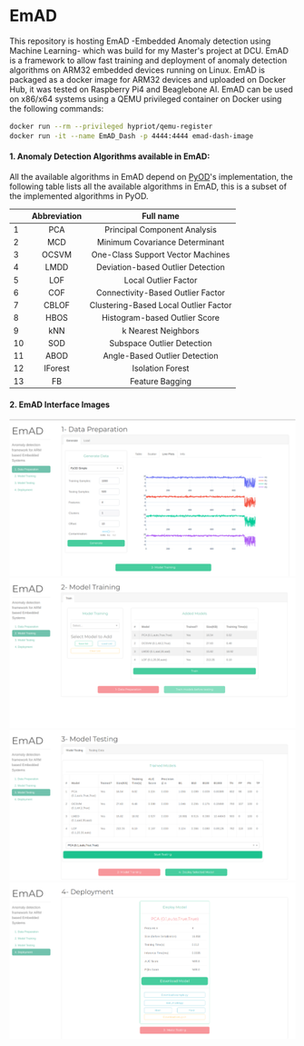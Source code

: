# EmAD
This repository is hosting EmAD -Embedded Anomaly detection using Machine Learning-  which was build for my Master's project at DCU. EmAD is a framework to allow fast training and deployment of anomaly detection algorithms on ARM32 embedded devices running on Linux. EmAD is packaged as a docker image for ARM32 devices and uploaded on Docker Hub, it was tested on Raspberry Pi4 and Beaglebone AI. EmAD can be used on x86/x64 systems using a QEMU privileged container on Docker using the following commands:

```bash
docker run --rm --privileged hypriot/qemu-register
docker run -it --name EmAD_Dash -p 4444:4444 emad-dash-image
```

#### 1. Anomaly Detection Algorithms available in EmAD:

All the available algorithms in EmAD depend on [PyOD](https://pyod.readthedocs.io/en/latest/index.html)'s implementation, the following table lists all the available algorithms in EmAD, this is a subset of the implemented algorithms in PyOD.

|    | Abbreviation |               Full name               |
|----|:------------:|:-------------------------------------:|
| 1  | PCA          | Principal Component Analysis          |
| 2  | MCD          | Minimum Covariance Determinant        |
| 3  | OCSVM        | One-Class Support Vector Machines     |
| 4  | LMDD         | Deviation-based Outlier Detection     |
| 5  | LOF          | Local Outlier Factor                  |
| 6  | COF          | Connectivity-Based Outlier Factor     |
| 7  | CBLOF        | Clustering-Based Local Outlier Factor |
| 8  | HBOS         | Histogram-based Outlier Score         |
| 9  | kNN          | k Nearest Neighbors                   |
| 10 | SOD          | Subspace Outlier Detection            |
| 11 | ABOD         | Angle-Based Outlier Detection         |
| 12 | IForest      | Isolation Forest                      |
| 13 | FB           | Feature Bagging                       |

#### 2. EmAD Interface Images

![data-page](/Interface-images/00-data-page.png)
![training-page](/Interface-images/01-training-page.png)
![testing-page](/Interface-images/02-testing-page.png)
![deployment-page](/Interface-images/03-deployment-page.png)